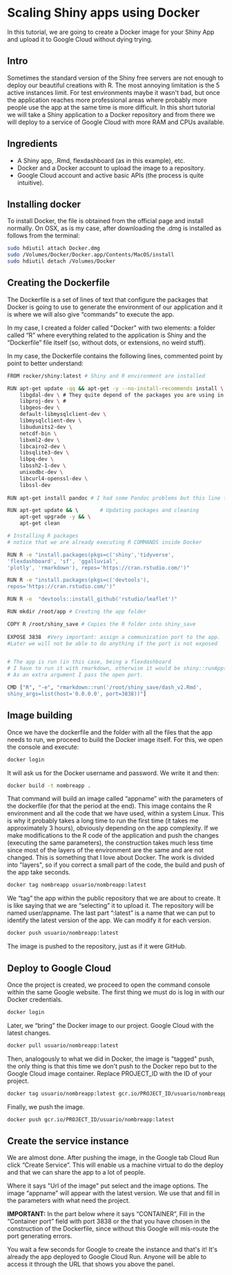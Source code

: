 
Scaling Shiny apps using Docker
================

In this tutorial, we are going to create a Docker image for your Shiny App and upload it to Google Cloud without dying trying.

## Intro

Sometimes the standard version of the Shiny free servers are not enough to deploy our beautiful creations with R.
The most annoying limitation is the 5 active instances limit. 
For test environments maybe it wasn't bad, but once the
application reaches more professional areas where probably more
people use the app at the same time is more difficult.
In this short tutorial we will take a Shiny application to a
Docker repository and from there we will deploy to a service of
Google Cloud with more RAM and CPUs available.

## Ingredients

-   A Shiny app, .Rmd, flexdashboard (as in this example),
    etc.
-   Docker and a Docker account to upload the image to a repository.
-   Google Cloud account and active basic APIs (the process is
    quite intuitive).

## Installing docker

To install Docker, the file is obtained from the official page and
install normally. On OSX, as is my case, after downloading the
.dmg is installed as follows from the terminal:

``` bash
sudo hdiutil attach Docker.dmg
sudo /Volumes/Docker/Docker.app/Contents/MacOS/install
sudo hdiutil detach /Volumes/Docker
```

## Creating the Dockerfile

The Dockerfile is a set of lines of text that configure
the packages that Docker is going to use to generate the environment of our
application and it is where we will also give “commands” to execute the app.  

In my case, I created a folder called "Docker" with two elements:
a folder called “R” where everything related to the application is
Shiny and the “Dockerfile” file itself (so, without dots, or extensions,
no weird stuff).  

In my case, the Dockerfile contains the following lines,
commented point by point to better understand:  

``` bash
FROM rocker/shiny:latest # Shiny and R environment are installed

RUN apt-get update -qq && apt-get -y --no-install-recommends install \ # Installing dependencies
    libgdal-dev \ # They quite depend of the packages you are using in the app
    libproj-dev \ # 
    libgeos-dev \
    default-libmysqlclient-dev \
    libmysqlclient-dev \
    libudunits2-dev \
    netcdf-bin \
    libxml2-dev \
    libcairo2-dev \
    libsqlite3-dev \
    libpq-dev \
    libssh2-1-dev \
    unixodbc-dev \
    libcurl4-openssl-dev \
    libssl-dev
    
RUN apt-get install pandoc # I had some Pandoc problems but this line fixed it

RUN apt-get update && \       # Updating packages and cleaning
    apt-get upgrade -y && \
    apt-get clean

# Installing R packages
# notice that we are already executing R COMMANDS inside Docker

RUN R -e "install.packages(pkgs=c('shiny','tidyverse',
'flexdashboard', 'sf', 'ggalluvial', 
'plotly', 'rmarkdown'), repos='https://cran.rstudio.com/')" 

RUN R -e "install.packages(pkgs=c('devtools'), 
repos='https://cran.rstudio.com/')" 

RUN R -e  "devtools::install_github('rstudio/leaflet')"

RUN mkdir /root/app # Creating the app folder

COPY R /root/shiny_save # Copies the R folder into shiny_save
 
EXPOSE 3838  #Very important: assign a communication port to the app.  
#Later we will not be able to do anything if the port is not exposed


# The app is run (in this case, being a flexdashboard
# I have to run it with rmarkdown, otherwise it would be shiny::runApp(...)).
# As an extra argument I pass the open port.

CMD ["R", "-e", "rmarkdown::run('/root/shiny_save/dash_v2.Rmd', 
shiny_args=list(host='0.0.0.0', port=3838))"] 
```

## Image building 

Once we have the dockerfile and the folder with all the files
that the app needs to run, we proceed to build the Docker image
itself. For this, we open the console and execute:

``` bash
docker login
```

It will ask us for the Docker username and password. We write it and then:

``` bash
docker build -t nombreapp .
```

That command will build an image called “appname” with the parameters
of the dockerfile (for that the period at the end). This image contains the
R environment and all the code that we have used, within a system
Linux.
This is why it probably takes a long time to run the first
time (it takes me approximately 3 hours), obviously depending on the
app complexity. If we make modifications to the R code of the
application and push the changes (executing the same parameters),
the construction takes much less time since most of the layers of the
environment are the same and are not changed. This is something that I love about
Docker. The work is divided into "layers", so if you correct a
small part of the code, the build and push of the app take seconds.

``` bash
docker tag nombreapp usuario/nombreapp:latest
```

We “tag” the app within the public repository that we are about to create.
It is like saying that we are “selecting” it to upload it. The
repository will be named user/appname. The last part “:latest” is
a name that we can put to identify the latest version of the
app. We can modify it for each version.

``` bash
docker push usuario/nombreapp:latest
```

The image is pushed to the repository, just as if it were GitHub.

## Deploy to Google Cloud

Once the project is created, we proceed to open the command console
within the same Google website. The first thing we must do is
log in with our Docker credentials.

``` bash
docker login
```

Later, we “bring” the Docker image to our project.
Google Cloud with the latest changes.

``` bash
docker pull usuario/nombreapp:latest
```

Then, analogously to what we did in Docker, the image is "tagged"
push, the only thing is that this time we don't push to the Docker repo but to the
Google Cloud image container. Replace PROJECT_ID with the ID of
your project.

``` bash
docker tag usuario/nombreapp:latest gcr.io/PROJECT_ID/usuario/nombreapp:latest
```

Finally, we push the image.

``` bash
docker push gcr.io/PROJECT_ID/usuario/nombreapp:latest
```

## Create the service instance

We are almost done. After pushing the image, in the Google tab
Cloud Run click “Create Service”. This will enable us a machine
virtual to do the deploy and that we can share the app to a lot
of people.

Where it says "Url of the image" put select and the
image options. The image “appname” will appear with the
latest version. We use that and fill in the parameters with what
need the project.

**IMPORTANT:** In the part below where it says “CONTAINER”,
Fill in the “Container port” field with port 3838 or the
that you have chosen in the construction of the Dockerfile, since without this
Google will mis-route the port generating errors.

You wait a few seconds for Google to create the instance and that's it! It's already the
app deployed to Google Cloud Run. Anyone will be able to access it
through the URL that shows you above the panel.
